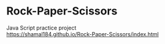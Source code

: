 # Rock-Paper-Scissors
Java Script practice project<br>
https://shamal184.github.io/Rock-Paper-Scissors/index.html
